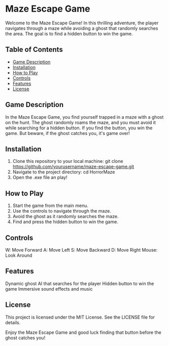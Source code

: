 # Maze Escape Game

Welcome to the Maze Escape Game! In this thrilling adventure, the player navigates through a maze while avoiding a ghost that randomly searches the area. The goal is to find a hidden button to win the game.

## Table of Contents
- [Game Description](#game-description)
- [Installation](#installation)
- [How to Play](#how-to-play)
- [Controls](#controls)
- [Features](#features)
- [License](#license)

## Game Description
In the Maze Escape Game, you find yourself trapped in a maze with a ghost on the hunt. The ghost randomly roams the maze, and you must avoid it while searching for a hidden button. If you find the button, you win the game. But beware, if the ghost catches you, it's game over!

## Installation
1. Clone this repository to your local machine:
    git clone https://github.com/yourusername/maze-escape-game.git
2. Navigate to the project directory:
    cd HorrorMaze
3. Open the .exe file an play!

## How to Play
1. Start the game from the main menu.
2. Use the controls to navigate through the maze.
3. Avoid the ghost as it randomly searches the maze.
4. Find and press the hidden button to win the game.

## Controls
  W: Move Forward
  A: Move Left
  S: Move Backward
  D: Move Right
  Mouse: Look Around

## Features
  Dynamic ghost AI that searches for the player
  Hidden button to win the game
  Immersive sound effects and music

## License
  This project is licensed under the MIT License. See the LICENSE file for details.

Enjoy the Maze Escape Game and good luck finding that button before the ghost catches you!
